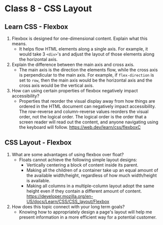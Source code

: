 # Class 8 - CSS Layout

## Learn CSS - Flexbox

1. Flexbox is designed for one-dimensional content. Explain what this means.
   * It helps flow HTML elements along a single axis. For example, it would take 3 `<div>`'s and adjust the layout of those elements along the horizontal axis.
2. Explain the difference between the main axis and cross axis.
   * The main axis is the direction the elements flow, while the cross axis is perpendicular to the main axis. For example, if `flex-direction` is set to `row`, then the main axis would be the horizontal axis and the cross axis would be the vertical axis.
3. How can using certain properties of flexbox negatively impact accessibility?
   * Properties that reorder the visual display away from how things are ordered in the HTML document can negatively impact accessibility. The row-reverse and column-reverse values reorders the visual order, not the logical order. The logical order is the order that a screen reader will read out the content, and anyone navigating using the keyboard will follow. <https://web.dev/learn/css/flexboxC>

## CSS Layout - Flexbox

1. What are some advantages of using flexbox over float?
   * Floats cannot achieve the following simple layout designs:
     * Vertically centering a block of content inside its parent.
     * Making all the children of a container take up an equal amount of the available width/height, regardless of how much width/height is available.
     * Making all columns in a multiple-column layout adopt the same height even if they contain a different amount of content.
     <https://developer.mozilla.org/en-US/docs/Learn/CSS/CSS_layout/Flexbox>
2. How does this topic connect with your long term goals?
   * Knowing how to appropriately design a page's layout will help me present information in a more efficient way for a potential customer.

